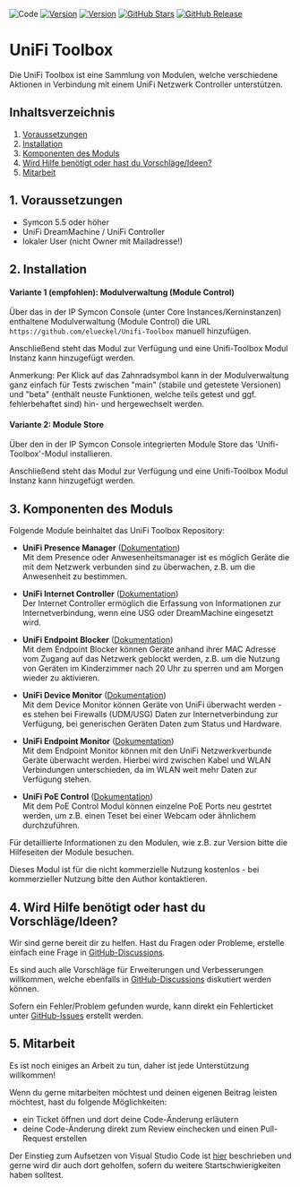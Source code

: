 ![Code](https://img.shields.io/badge/Code-PHP-blue.svg)
[![Version](https://img.shields.io/badge/Symcon-PHPModul-red.svg)](https://www.symcon.de/service/dokumentation/entwicklerbereich/sdk-tools/sdk-php/)
[![Version](https://img.shields.io/badge/Symcon%20Version-5.5%20%3C-green.svg)](https://www.symcon.de/service/dokumentation/installation/migrationen/)
[![GitHub Stars](https://img.shields.io/github/stars/elueckel/Unifi-Toolbox.svg?logo=github)](https://github.com/elueckel/Unifi-Toolbox/stargazers)
[![GitHub Release](https://img.shields.io/github/v/release/elueckel/Unifi-Toolbox.svg?logo=github)](https://github.com/elueckel/Unifi-Toolbox/releases)

# UniFi Toolbox

Die UniFi Toolbox ist eine Sammlung von Modulen, welche verschiedene Aktionen in Verbindung mit einem UniFi Netzwerk Controller unterstützen. 

## Inhaltsverzeichnis

1. [Voraussetzungen](#1-voraussetzungen)
2. [Installation](#2-installation)
3. [Komponenten des Moduls](#3-komponenten-des-moduls)
4. [Wird Hilfe benötigt oder hast du Vorschläge/Ideen?](#4-wird-hilfe-benötigt-oder-hast-du-vorschlägeideen)
5. [Mitarbeit](#5-mitarbeit)


## 1. Voraussetzungen

* Symcon 5.5 oder höher
* UniFi DreamMachine / UniFi Controller
* lokaler User (nicht Owner mit Mailadresse!)


## 2. Installation

#### Variante 1 (empfohlen): Modulverwaltung (Module Control)

Über das in der IP Symcon Console (unter Core Instances/Kerninstanzen) enthaltene Modulverwaltung (Module Control) die URL `https://github.com/elueckel/Unifi-Toolbox` manuell hinzufügen.

Anschließend steht das Modul zur Verfügung und eine Unifi-Toolbox Modul Instanz kann hinzugefügt werden.

Anmerkung: Per Klick auf das Zahnradsymbol kann in der Modulverwaltung ganz einfach für Tests zwischen "main" (stabile und getestete Versionen) und "beta" (enthält neuste Funktionen, welche teils getest und ggf. fehlerbehaftet sind) hin- und hergewechselt werden.


#### Variante 2: Module Store

Über den in der IP Symcon Console integrierten Module Store das 'Unifi-Toolbox'-Modul installieren.

Anschließend steht das Modul zur Verfügung und eine Unifi-Toolbox Modul Instanz kann hinzugefügt werden.


## 3. Komponenten des Moduls

Folgende Module beinhaltet das UniFi Toolbox Repository:

- __UniFi Presence Manager__ ([Dokumentation](UniFi%20Presence%20Manager))  
	Mit dem Presence oder Anwesenheitsmanager ist es möglich Geräte die mit dem Netzwerk verbunden sind zu überwachen, z.B. um die Anwesenheit zu bestimmen.

- __UniFi Internet Controller__ ([Dokumentation](UniFi%20Internet%20Controller))  
	Der Internet Controller ermöglich die Erfassung von Informationen zur Internetverbindung, wenn eine USG oder DreamMachine eingesetzt wird.
	
- __UniFi Endpoint Blocker__ ([Dokumentation](UniFi%20Endpoint%20Blocker))  
	Mit dem Endpoint Blocker können Geräte anhand ihrer MAC Adresse vom Zugang auf das Netzwerk geblockt werden, z.B. um die Nutzung von Geräten im Kinderzimmer nach 20 Uhr zu sperren und am Morgen wieder zu aktivieren.

- __UniFi Device Monitor__ ([Dokumentation](UniFi%20Device%20Monitor))  
	Mit dem Device Monitor können Geräte von UniFi überwacht werden - es stehen bei Firewalls (UDM/USG) Daten zur Internetverbindung zur Verfügung, bei generischen Geräten Daten zum Status und Hardware.

- __UniFi Endpoint Monitor__ ([Dokumentation](UniFi%20Endpoint%20Monitor))  
	Mit dem Endpoint Monitor können mit den UniFi Netzwerkverbunde Geräte überwacht werden. Hierbei wird zwischen Kabel und WLAN Verbindungen unterschieden, da im WLAN weit mehr Daten zur Verfügung stehen. 

- __UniFi PoE Control__ ([Dokumentation](UniFi%20PoE%20Control))  
	Mit dem PoE Control Modul können einzelne PoE Ports neu gestrtet werden, um z.B. einen Teset bei einer Webcam oder ähnlichem durchzuführen. 

Für detaillierte Informationen zu den Modulen, wie z.B. zur Version bitte die Hilfeseiten der Module besuchen. 

Dieses Modul ist für die nicht kommerzielle Nutzung kostenlos - bei kommerzieller Nutzung bitte den Author kontaktieren. 


## 4. Wird Hilfe benötigt oder hast du Vorschläge/Ideen?

Wir sind gerne bereit dir zu helfen. Hast du Fragen oder Probleme, erstelle einfach eine Frage in [GitHub-Discussions](https://github.com/elueckel/Unifi-Toolbox/discussions).

Es sind auch alle Vorschläge für Erweiterungen und Verbesserungen willkommen, welche ebenfalls in [GitHub-Discussions](https://github.com/elueckel/Unifi-Toolbox/discussions) diskutiert werden können.

Sofern ein Fehler/Problem gefunden wurde, kann direkt ein Fehlerticket unter [GitHub-Issues](https://github.com/elueckel/Unifi-Toolbox/issues) erstellt werden.


## 5. Mitarbeit

Es ist noch einiges an Arbeit zu tun, daher ist jede Unterstützung willkommen!

Wenn du gerne mitarbeiten möchtest und deinen eigenen Beitrag leisten möchtest, hast du folgende Möglichkeiten:
- ein Ticket öffnen und dort deine Code-Änderung erläutern
- deine Code-Änderung direkt zum Review einchecken und einen Pull-Request erstellen

Der Einstieg zum Aufsetzen von Visual Studio Code ist [hier](https://github.com/elueckel/Unifi-Toolbox/discussions/42) beschrieben und gerne wird dir auch dort geholfen, sofern du weitere Startschwierigkeiten haben solltest.
